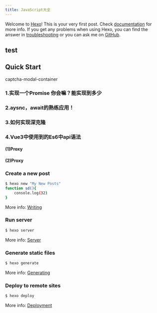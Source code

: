 ```yaml
---
title: JavaScript大全
---
```


Welcome to [Hexo](https://hexo.io/)! This is your very first post. Check [documentation](https://hexo.io/docs/) for more info. If you get any problems when using Hexo, you can find the answer in [troubleshooting](https://hexo.io/docs/troubleshooting.html) or you can ask me on [GitHub](https://github.com/hexojs/hexo/issues).
## test

## Quick Start
captcha-modal-container
### 1.实现一个Promise 你会嘛？能实现到多少
### 2.aysnc，await的熟练应用！
### 3.如何实现深克隆
### 4.Vue3中使用到的Es6中api语法
#### (1)Proxy
#### (2)Proxy



### Create a new post

```bash
$ hexo new "My New Posts"
function sd(){
    console.log(32)
}
```

More info: [Writing](https://hexo.io/docs/writing.html)

### Run server

```bash
$ hexo server
```

More info: [Server](https://hexo.io/docs/server.html)

### Generate static files

```bash
$ hexo generate
```

More info: [Generating](https://hexo.io/docs/generating.html)

### Deploy to remote sites

```bash
$ hexo deploy
```

More info: [Deployment](https://hexo.io/docs/one-command-deployment.html)
